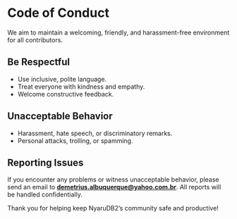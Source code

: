 # Code of Conduct

We aim to maintain a welcoming, friendly, and harassment-free environment for all contributors.

## Be Respectful
- Use inclusive, polite language.
- Treat everyone with kindness and empathy.
- Welcome constructive feedback.

## Unacceptable Behavior
- Harassment, hate speech, or discriminatory remarks.
- Personal attacks, trolling, or spamming.

## Reporting Issues
If you encounter any problems or witness unacceptable behavior, please send an email to **demetrius.albuquerque@yahoo.com.br**. All reports will be handled confidentially.

Thank you for helping keep NyaruDB2’s community safe and productive!

